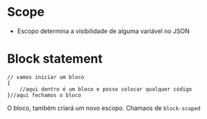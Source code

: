 # Scope

* Escopo determina a visibilidade de alguma variável no JSON

# Block statement
```
// vamos iniciar um bloco
{
    //aqui dentro é um bloco e posso colocar qualquer código
}//aqui fechamos o bloco
```

O bloco, também criará um novo escopo. Chamaos de `block-scoped`